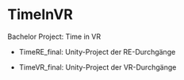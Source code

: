 # TimeInVR
Bachelor Project: Time in VR

- TimeRE_final: Unity-Project der RE-Durchgänge

- TimeVR_final: Unity-Project der VR-Durchgänge
